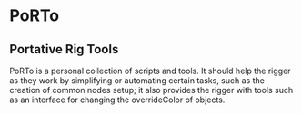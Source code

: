 # PoRTo
## Portative Rig Tools
PoRTo is a personal collection of scripts and tools. It should help the rigger as
they work by simplifying or automating certain tasks, such as the creation of common
nodes setup; it also provides the rigger with tools such as an interface for
changing the overrideColor of objects.


